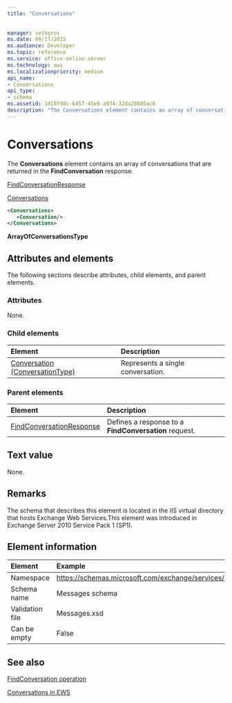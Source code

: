 ```yaml
---
title: "Conversations"
 
 
manager: sethgros
ms.date: 09/17/2015
ms.audience: Developer
ms.topic: reference
ms.service: office-online-server
ms.technology: ews
ms.localizationpriority: medium
api_name:
- Conversations
api_type:
- schema
ms.assetid: 1d18f98c-6457-45e9-a934-32da20885ac6
description: "The Conversations element contains an array of conversations that are returned in the FindConversation response."
---
```


# Conversations

The **Conversations** element contains an array of conversations that are returned in the **FindConversation** response. 
  
[FindConversationResponse](findconversationresponse.md)
  
[Conversations](conversations-ex15websvcsotherref.md)
  
```xml
<Conversations>
   <Conversation/>
</Conversations>
```

 **ArrayOfConversationsType**
## Attributes and elements

The following sections describe attributes, child elements, and parent elements.
  
### Attributes

None.
  
### Child elements

|**Element**|**Description**|
|:-----|:-----|
|[Conversation (ConversationType)](conversation-conversationtype.md) <br/> |Represents a single conversation.  <br/> |
   
### Parent elements

|**Element**|**Description**|
|:-----|:-----|
|[FindConversationResponse](findconversationresponse.md) <br/> |Defines a response to a **FindConversation** request.  <br/> |
   
## Text value

None.
  
## Remarks

The schema that describes this element is located in the IIS virtual directory that hosts Exchange Web Services.This element was introduced in Exchange Server 2010 Service Pack 1 (SP1).
  
## Element information

| Element | Example |
|:-----|:-----|
|Namespace  <br/> |https://schemas.microsoft.com/exchange/services/2006/messages  <br/> |
|Schema name  <br/> |Messages schema  <br/> |
|Validation file  <br/> |Messages.xsd  <br/> |
|Can be empty  <br/> |False  <br/> |
   
## See also



[FindConversation operation](findconversation-operation.md)


[Conversations in EWS](https://msdn.microsoft.com/library/91e64629-db6c-4c94-9dcb-d386232e8467%28Office.15%29.aspx)

